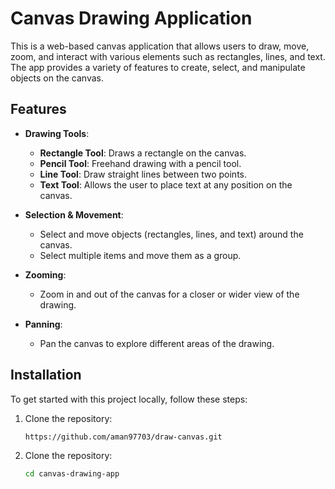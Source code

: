 # Canvas Drawing Application

This is a web-based canvas application that allows users to draw, move, zoom, and interact with various elements such as rectangles, lines, and text. The app provides a variety of features to create, select, and manipulate objects on the canvas.

## Features

- **Drawing Tools**:
  - **Rectangle Tool**: Draws a rectangle on the canvas.
  - **Pencil Tool**: Freehand drawing with a pencil tool.
  - **Line Tool**: Draw straight lines between two points.
  - **Text Tool**: Allows the user to place text at any position on the canvas.
- **Selection & Movement**:

  - Select and move objects (rectangles, lines, and text) around the canvas.
  - Select multiple items and move them as a group.

- **Zooming**:

  - Zoom in and out of the canvas for a closer or wider view of the drawing.

- **Panning**:
  - Pan the canvas to explore different areas of the drawing.

## Installation

To get started with this project locally, follow these steps:

1. Clone the repository:

   ```bash
   https://github.com/aman97703/draw-canvas.git

   ```

2. Clone the repository:
   ```bash
   cd canvas-drawing-app
   ```
